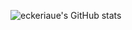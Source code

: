 ![eckeriaue's GitHub stats](https://github-readme-stats.vercel.app/api?username=eckeriaue&show_icons=true&theme=vue-dark)
